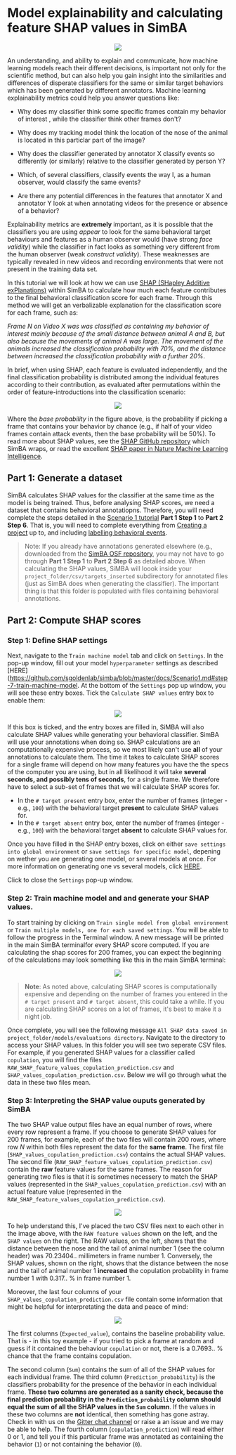 # Model explainability and calculating feature SHAP values in SimBA

<p align="center">
<img src="https://github.com/sgoldenlab/simba/blob/master/images/SHAP0.png" />
</p>


An understanding, and ability to explain and communicate, how machine learning models reach their different decisions, is important not only for the scientific method, but can also help you gain insight into the similarities and differences of disperate classifiers for the same or similar target behaviors which has been generated by different annotators. Machine learning explainability metrics could help you answer questions like:

* Why does my classifier think some specific frames contain my behavior of interest , while the classifier think other frames don't?
 
* Why does my tracking model think the location of the nose of the animal is located in this particlar part of the image?
 
* Why does the classifier generated by annotator X classify events so differently (or similarly) relative to the classifier generated by person Y? 

* Which, of several classifiers, classify events the way I, as a human observer, would classify the same events?

* Are there any potential differences in the features that annotator X and annotator Y look at when annotating videos for the presence or absence of a behavior? 
 
Explainability metrics are **extremely** important, as it is possible that the classifiers you are using *appear* to look for the same behavioral target behaviours and features as a human observer would (have strong *face validity*) while the classifier in fact looks as something very different from the human observer (weak *construct validity*). These weaknesses are typically revealed in new videos and recording environments that were not present in the training data set. 

In this tutorial we will look at how we can use [SHAP (SHapley Additive exPlanations)](https://github.com/slundberg/shap) within SimBA to calculate how much each feature contributes to the final behavioral classification score for each frame. Through this method we will get an verbalizable explanation for the classification score for each frame, such as: 

*Frame N on Video X was was classified as containing my behavior of interest mainly because of the small distance between animal A and B, but also because the movements of animal A was large. The movement of the animals increased the classification probability with 70%, and the distance between increased the classification probability with a further 20%*. 
 
 
In brief, when using SHAP, each feature is evaluated independently, and the final classification probability is distributed among the individual features according to their contribution, as evaluated after permutations within the order of feature-introductions into the classification scenario:

<p align="center">
<img src="https://github.com/sgoldenlab/simba/blob/master/images/SHAP1.png" />
</p>

Where the *base probability* in the figure above, is the probability if picking a frame that contains your behavior by chance (e.g., if half of your video frames contain attack events, then the base probability will be 50%). To read more about SHAP values, see the [SHAP GitHub repository](https://github.com/slundberg/shap) which SimBA wraps, or read the excellent [SHAP paper in Nature Machine Learning Intelligence](https://www.nature.com/articles/s42256-019-0138-9). 

## Part 1: Generate a dataset

SimBA calculates SHAP values for the classifier at the same time as the model is being trained. Thus, before analysing SHAP scores, we need a dataset that contains behavioral annotatiopns. Therefore, you will need complete the steps detailed in the [Scenario 1 tutorial](https://github.com/sgoldenlab/simba/blob/master/docs/Scenario1.md) **Part 1 Step 1** to **Part 2 Step 6**. That is, you will need to complete everything from [Creating a project](https://github.com/sgoldenlab/simba/blob/master/docs/Scenario1.md#part-1-create-a-new-project-1) up to, and including [labelling behavioral events](https://github.com/sgoldenlab/simba/blob/master/docs/Scenario1.md#step-6-label-behavior-ie-create-annotations-for-predictive-classifiers). 

>Note: If you already have annotations generated elsewhere (e.g., downloaded from the [SimBA OSF repository](https://osf.io/d69jt/), you may not have to go through **Part 1 Step 1** to **Part 2 Step 6** as detailed above. When calculating the SHAP values, SiMBA will loook inside your `project_folder/csv/targets_inserted` subdirectory for annotated files (just as SimBA does when generating the classifier). The important thing is that this folder is populated with files containing behavioral annotations. 

## Part 2: Compute SHAP scores

### Step 1: Define SHAP settings
Next, navigate to the `Train machine model` tab and click on `Settings`. In the pop-up window, fill out your model `hyperparameter` settings as described [HERE]
(https://github.com/sgoldenlab/simba/blob/master/docs/Scenario1.md#step-7-train-machine-model. At the bottom of the `Settings` pop up window, you will see these entry boxes. Tick the `Calculate SHAP values` entry box to enable them:

<p align="center">
<img src="https://github.com/sgoldenlab/simba/blob/master/images/SHAP2.png" />
</p>

If this box is ticked, and the entry boxes are filled in, SiMBA will also calculate SHAP values while generating your behavioral classifier. SimBA will use your annotations when doing so. SHAP calculations are an computationally expensive process, so we most likely can't use **all** of your annotations to calculate them. The time it takes to calculate SHAP scores for a single frame will depend on how many features you have the the specs of the computer you are using, but in all likelihood it will take **several seconds, and possibly tens of seconds**, for a single frame. We therefore have to select a sub-set of frames that we will calculate SHAP scores for. 

  - In the `# target present` entry box, enter the number of frames (integer - e.g., `100`) with the behavioral target **present** to calculate SHAP values for. 
  - In the `# target absent` entry box, enter the number of frames (integer - e.g., `100`) with the behavioral target **absent** to calculate SHAP values for.
  
Once you have filled in the SHAP entry boxes, click on either `save settings into global environment` or `save settings for specific model`, depening on wether you are generating one model, or several models at once. For more information on generating one vs several models, click [HERE](https://github.com/sgoldenlab/simba/blob/master/docs/Scenario1.md#train-predictive-classifiers-start-the-machine-training). 

Click to close the `Settings` pop-up window. 

### Step 2: Train machine model and and generate your SHAP values.

To start training by clicking on `Train single model from global environment` or `Train multiple models, one for each saved settings`. You will be able to follow the progress in the Terminal window. A new message will be printed in the main SimBA terminalfor every SHAP score computed. If you are calculating the shap scores for 200 frames, you can expect the beginning of the calculations may look something like this in the main SimBA terminal:

<p align="center">
<img src="https://github.com/sgoldenlab/simba/blob/master/images/SHAP3.png" />
</p>

>**Note**: As noted above, calculating SHAP scores is computationally expensive and depending on the number of frames you entered in the `# target present` and `# target absent`, this could take a while. If you are calculating SHAP scores on a lot of frames, it's best to make it a night job.

Once complete, you will see the following message `All SHAP data saved in project_folder/models/evaluations directory`. Navigate to the directory to access your SHAP values. In this folder you will see two seperate CSV files. For example, if you generated SHAP values for a classifier called `copulation`, you will find the files `RAW_SHAP_feature_values_copulation_prediction.csv` and `SHAP_values_copulation_prediction.csv`. Below we will go through what the data in these two files mean. 


### Step 3: Interpreting the SHAP value ouputs generated by SimBA

The two SHAP value output files have an equal number of rows, where every row represent a frame. If you choose to generate SHAP values for 200 frames, for example, each of the two files will contain 200 rows, where row *N* within both files represent the data for the **same frame**. The first file (`SHAP_values_copulation_prediction.csv`) contains the actual SHAP values. The second file (`RAW_SHAP_feature_values_copulation_prediction.csv`) contain the **raw** feature values for the same frames. The reason for generating two files is that it is sometimes necessery to match the SHAP values (represented in the `SHAP_values_copulation_prediction.csv`) with an actual feature value (represented in the `RAW_SHAP_feature_values_copulation_prediction.csv`).  

<p align="center">
<img src="https://github.com/sgoldenlab/simba/blob/master/images/SHAP5.png" />
</p>

To help understand this, I've placed the two CSV files next to each other in the image above, with the `RAW feature values` shown on the left, and the `SHAP values` on the right. The RAW values, on the left, shows that the distance between the nose and the tail of animal number 1 (see the column header) was 70.23404.. millimeters in frame number 1. Conversely, the SHAP values, shown on the right, shows that the distance between the nose and the tail of animal number 1 **increased** the copulation probability in frame number 1 with 0.317.. % in frame number 1.

Moreover, the last four columns of your `SHAP_values_copulation_prediction.csv` file contain some information that might be helpful for interpretating the data and peace of mind:

<p align="center">
<img src="https://github.com/sgoldenlab/simba/blob/master/images/SHAP6.png" />
</p>

The first columns (`Expected_value`), contains the baseline probability value. That is - in this toy example - if you tried to pick a frame at random and guess if it contained the behaviour `copulation` or not, there is a 0.7693.. % chance that the frame contains copulation. 

The second column (`Sum`) contains the sum of all of the SHAP values for each individual frame. The third column (`Prediction_probability`) is the classifiers probability for the presence of the behavior in each individual frame. **These two columns are generated as a sanity check, because the final prediction probability in the `Prediction_probability` column should equal the sum of all the SHAP values in the `Sum` column**. If the values in these two columns are **not** identical, then something has gone astray. Check in with us on the [Gitter chat channel](https://gitter.im/SimBA-Resource/community) or raise a an issue and we may be able to help. The fourth column (`copulation_prediction`) will read either 0 or 1, and tell you if this particular frame was annotated as containiing the behavior (`1`) or not containing the behavior (`0`). 








